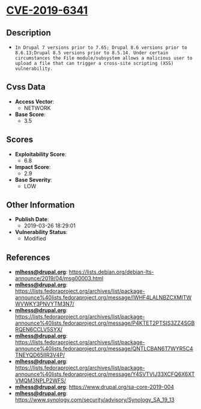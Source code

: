 
# [CVE-2019-6341](https://cve.mitre.org/cgi-bin/cvename.cgi?name=CVE-2019-6341)

## Description

- `In Drupal 7 versions prior to 7.65; Drupal 8.6 versions prior to 8.6.13;Drupal 8.5 versions prior to 8.5.14. Under certain circumstances the File module/subsystem allows a malicious user to upload a file that can trigger a cross-site scripting (XSS) vulnerability.`

## Cvss Data

- **Access Vector**:
  - NETWORK
- **Base Score**:
  - 3.5

## Scores

- **Exploitability Score**:
  - 6.8
- **Impact Score**:
  - 2.9
- **Base Severity**:
  - LOW

## Other Information

- **Publish Date**:
  - 2019-03-26 18:29:01
- **Vulnerability Status**:
  - Modified

## References

- **mlhess@drupal.org**: https://lists.debian.org/debian-lts-announce/2019/04/msg00003.html
- **mlhess@drupal.org**: https://lists.fedoraproject.org/archives/list/package-announce%40lists.fedoraproject.org/message/IWHF4LALNBZCXMITWWVWKY3PNVYTM3N7/
- **mlhess@drupal.org**: https://lists.fedoraproject.org/archives/list/package-announce%40lists.fedoraproject.org/message/P4KTET2PTSIS3ZZ4SGBRQEN6CCLV5SYX/
- **mlhess@drupal.org**: https://lists.fedoraproject.org/archives/list/package-announce%40lists.fedoraproject.org/message/QNTLCBAN6T7WYR5C4TNEYQD65IIR3V4P/
- **mlhess@drupal.org**: https://lists.fedoraproject.org/archives/list/package-announce%40lists.fedoraproject.org/message/Y4SVTVIJ33XCFQ6X6XTVMQM3NPLP2WFS/
- **mlhess@drupal.org**: https://www.drupal.org/sa-core-2019-004
- **mlhess@drupal.org**: https://www.synology.com/security/advisory/Synology_SA_19_13
